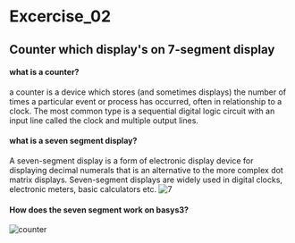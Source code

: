 # Excercise_02
## Counter which display's on 7-segment display

#### what is a counter?
  a counter is a device which stores (and sometimes displays) the number of times a particular event or process has occurred, often in relationship to a clock. The most common type is a sequential digital logic circuit with an input line called the clock and multiple output lines.
  
#### what is a seven segment display?
  A seven-segment display is a form of electronic display device for displaying decimal numerals that is an alternative to the more complex dot matrix displays. Seven-segment displays are widely used in digital clocks, electronic meters, basic calculators etc.
  ![7](https://upload.wikimedia.org/wikipedia/commons/e/ea/Seven_segment_01_Pengo.jpg)
  
 
#### How does the seven segment work on basys3?
  
  ![counter](https://1.bp.blogspot.com/-fz4vstYn_M8/WbSWT6V-UCI/AAAAAAAAAmM/N4pgkj0FPVUsJ8usGeYRKJt3AJBYZ-FWQCLcBGAs/s1600/FPGA_Tutorial_7_segment_LED.png)

